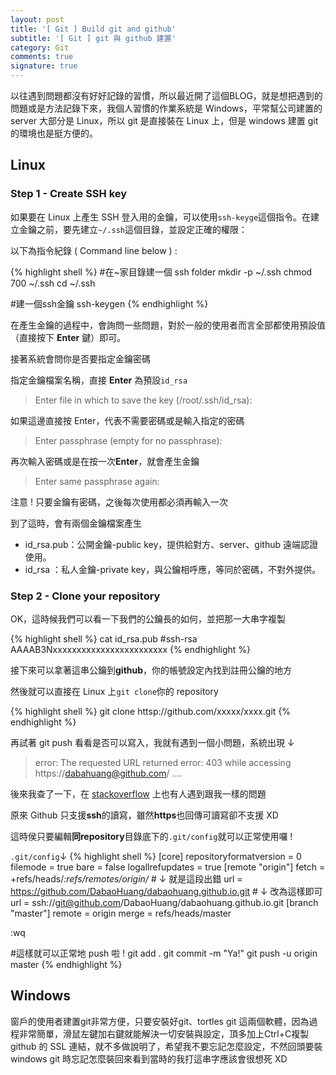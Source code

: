 ```yaml
---
layout: post
title: '[ Git ] Build git and github'
subtitle: '[ Git ] git 與 github 建置'
category: Git
comments: true
signature: true
---
```


<div class="message">
    以往遇到問題都沒有好好記錄的習慣，所以最近開了這個BLOG，就是想把遇到的問題或是方法記錄下來，我個人習慣的作業系統是 Windows，平常幫公司建置的 server 大部分是 Linux，所以 git 是直接裝在 Linux 上，但是 windows 建置 git 的環境也是挺方便的。
</div>

## Linux

### Step 1 - Create SSH key

如果要在 Linux 上產生 SSH 登入用的金鑰，可以使用`ssh-keyge`這個指令。在建立金鑰之前，要先建立`~/.ssh`這個目錄，並設定正確的權限：

以下為指令紀錄 ( Command line below ) :

{% highlight shell %}
#在~家目錄建一個 ssh folder
mkdir -p ~/.ssh
chmod 700 ~/.ssh
cd ~/.ssh

#建一個ssh金鑰
ssh-keygen
{% endhighlight %}

在產生金鑰的過程中，會詢問一些問題，對於一般的使用者而言全部都使用預設值（直接按下 **Enter** 鍵）即可。

接著系統會問你是否要指定金鑰密碼

指定金鑰檔案名稱，直接 **Enter** 為預設`id_rsa`
 > Enter file in which to save the key (/root/.ssh/id_rsa): 

如果這邊直接按 Enter，代表不需要密碼或是輸入指定的密碼
 > Enter passphrase (empty for no passphrase):

再次輸入密碼或是在按一次**Enter**，就會產生金鑰
 > Enter same passphrase again:

<div class="message">
    注意 ! 只要金鑰有密碼，之後每次使用都必須再輸入一次
</div>

到了這時，會有兩個金鑰檔案產生

 * id_rsa.pub：公開金鑰-public key，提供給對方、server、github 遠端認證使用。
 * id_rsa    ：私人金鑰-private key，與公鑰相呼應，等同於密碼，不對外提供。

### Step 2 - Clone your repository

 OK，這時候我們可以看一下我們的公鑰長的如何，並把那一大串字複製

{% highlight shell %}
cat id_rsa.pub
#ssh-rsa AAAAB3Nxxxxxxxxxxxxxxxxxxxxxxxx
{% endhighlight %}

接下來可以拿著這串公鑰到**github**，你的帳號設定內找到註冊公鑰的地方

然後就可以直接在 Linux 上`git clone`你的 repository

{% highlight shell %}
git clone httsp://github.com/xxxxx/xxxx.git
{% endhighlight %}

再試著 git push 看看是否可以寫入，我就有遇到一個小問題，系統出現 ↓
 > error: The requested URL returned error: 403 while accessing https://dabahuang@github.com/ ....

後來我查了一下，在 [stackoverflow](https://stackoverflow.com/questions/7438313/pushing-to-git-returning-error-code-403-fatal-http-request-failed) 上也有人遇到跟我一樣的問題

原來 Github 只支援**ssh**的讀寫，雖然**https**也回傳可讀寫卻不支援 XD

這時侯只要編輯**同repository**目錄底下的`.git/config`就可以正常使用囉 !

`.git/config`↓
{% highlight shell %}
[core]
        repositoryformatversion = 0
        filemode = true
        bare = false
        logallrefupdates = true
[remote "origin"]
        fetch = +refs/heads/*:refs/remotes/origin/*
        # ↓ 就是這段出錯
        url = https://github.com/DabaoHuang/dabaohuang.github.io.git
        # ↓ 改為這樣即可
        url = ssh://git@github.com/DabaoHuang/dabaohuang.github.io.git
[branch "master"]
        remote = origin
        merge = refs/heads/master

:wq

#這樣就可以正常地 push 啦 !
git add .
git commit -m "Ya!"
git push -u origin master
{% endhighlight %}

## Windows

<div class="message">
窗戶的使用者建置git非常方便，只要安裝好git、tortles git 這兩個軟體，因為過程非常簡單，滑鼠左鍵加右鍵就能解決一切安裝與設定，頂多加上Ctrl+C複製 github 的 SSL 連結，就不多做說明了，希望我不要忘記怎麼設定，不然回頭要裝 windows git 時忘記怎麼裝回來看到當時的我打這串字應該會很想死 XD
</div>

